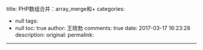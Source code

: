 title: PHP数组合并：array_merge和+
categories:
  - null
tags:
  - null
toc: true
author: 王晓勃
comments: true
date: 2017-03-17 16:23:28
description:
original:
permalink:
---

<!-- more -->
